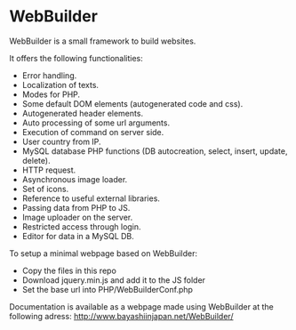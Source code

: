 # WebBuilder

WebBuilder is a small framework to build websites.

It offers the following functionalities:
* Error handling.
* Localization of texts.
* Modes for PHP.
* Some default DOM elements (autogenerated code and css).
* Autogenerated header elements.
* Auto processing of some url arguments.
* Execution of command on server side.
* User country from IP.
* MySQL database PHP functions (DB autocreation, select, insert, update, delete).
* HTTP request.
* Asynchronous image loader.
* Set of icons.
* Reference to useful external libraries.
* Passing data from PHP to JS.
* Image uploader on the server.
* Restricted access through login.
* Editor for data in a MySQL DB.

To setup a minimal webpage based on WebBuilder:
* Copy the files in this repo
* Download jquery.min.js and add it to the JS folder
* Set the base url into PHP/WebBuilderConf.php

Documentation is available as a webpage made using WebBuilder at the following adress:
http://www.bayashiinjapan.net/WebBuilder/
